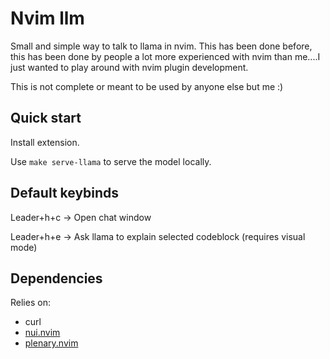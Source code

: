 # Nvim llm

Small and simple way to talk to llama in nvim.
This has been done before, this has been done by people a lot more experienced with nvim than me....I just wanted to play around with nvim plugin development.

This is not complete or meant to be used by anyone else but me :)

## Quick start

Install extension.

Use `make serve-llama` to serve the model locally.

## Default keybinds

Leader+h+c -> Open chat window

Leader+h+e -> Ask llama to explain selected codeblock (requires visual mode)

## Dependencies

Relies on:

- curl
- [nui.nvim](https://github.com/MunifTanjim/nui.nvim/tree/main)
- [plenary.nvim](https://github.com/nvim-lua/plenary.nvim/)
